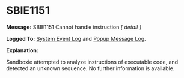 # SBIE1151

**Message:** SBIE1151 Cannot handle instruction _[ detail ]_

**Logged To:** [System Event Log](SystemEventLog.md) and [Popup Message Log](PopupMessageLog.md).

**Explanation:**

Sandboxie attempted to analyze instructions of executable code, and detected an unknown sequence. No further information is available.
